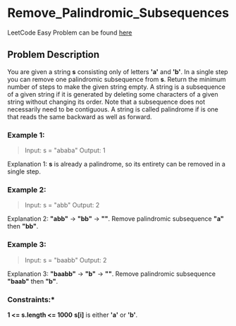 # Remove_Palindromic_Subsequences

LeetCode Easy Problem can be found [here](https://leetcode.com/problems/remove-palindromic-subsequences/)

## Problem Description

You are given a string **s** consisting only of letters **'a'** and **'b'**. In a single step you can remove one palindromic subsequence from **s**.
Return the minimum number of steps to make the given string empty.
A string is a subsequence of a given string if it is generated by deleting some characters of a given string without changing its order. Note that a subsequence does not necessarily need to be contiguous.
A string is called palindrome if is one that reads the same backward as well as forward.


### Example 1:

> Input: s = "ababa"
Output: 1
    
Explanation 1: 
**s** is already a palindrome, so its entirety can be removed in a single step.

### Example 2:

> Input: s = "abb"
Output: 2

Explanation 2: 
**"abb"** -> **"bb"** -> **""**.
Remove palindromic subsequence **"a"** then **"bb"**.

### Example 3:

> Input: s = "baabb"
Output: 2

Explanation 3: **"baabb"** -> **"b"** -> **""**.
Remove palindromic subsequence **"baab"** then **"b"**.

### Constraints:*
**1 <= s.length <= 1000**
**s[i]** is either **'a'** or **'b'**.


